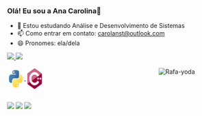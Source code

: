 ### Olá! Eu sou a Ana Carolina👋

- 🌱 Estou estudando Análise e Desenvolvimento de Sistemas
- 📫 Como entrar em contato: carolanst@outlook.com
- 😄 Pronomes: ela/dela

 <div>
  <a href="https://github.com/carolanastacio">
  <img height="150em" src="https://github-readme-stats.vercel.app/api?username=carolanastacio&show_icons=true&theme=tokyonight&include_all_commits=true&count_private=true"/>
  <img height="145"  src="https://github-readme-stats.vercel.app/api/top-langs/?username=carolanastacio&layout=compact&langs_count=7&theme=tokyonight"/>
</div>
  <div style="display: inline_block"><br>
  <img align="center" alt="Rafa-Python" height="50" width="40" src="https://raw.githubusercontent.com/devicons/devicon/master/icons/python/python-original.svg">
  <img align="center" alt="Rafa-Csharp" height="50" width="40" src="https://raw.githubusercontent.com/devicons/devicon/master/icons/cplusplus/cplusplus-original.svg">
 
  <img align="right"  height="150" width="150" alt="Rafa-yoda" src="https://cdn.discordapp.com/attachments/382172552602320914/870100108853805076/Webp.net-gifmaker.gif">
</div>
  
  ##
  
  <div> 
   <a href="https://www.instagram.com/carol_anst/" target="_blank"><img src="https://img.shields.io/badge/-Instagram-%23E4405F?style=for-the-badge&logo=instagram&logoColor=white" target="_blank"></a>
   <a href ="mailto:carolanst@outlook.com"><img src="https://img.shields.io/badge/Microsoft_Outlook-0078D4?style=for-the-badge&logo=microsoft-outlook&logoColor=white" target="_blank"></a>   
  <a href="https://www.linkedin.com/in/ana-carolina-anastácio-00a510177/" target="_blank"><img src="https://img.shields.io/badge/-LinkedIn-%230077B5?style=for-the-badge&logo=linkedin&logoColor=white" target="_blank"></a> 
